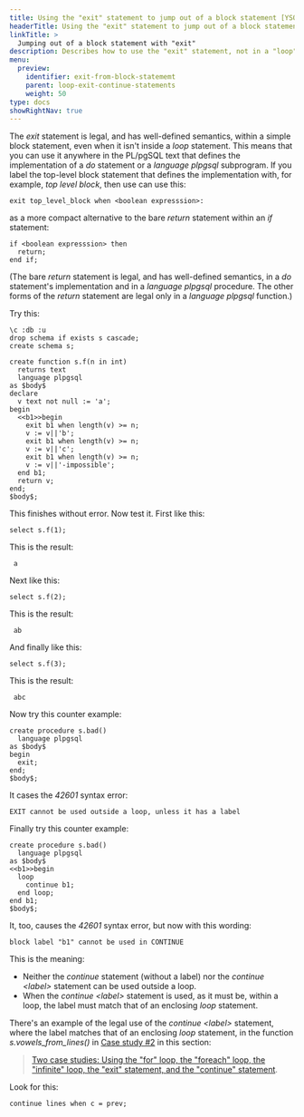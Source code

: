 ```yaml
---
title: Using the "exit" statement to jump out of a block statement [YSQL]
headerTitle: Using the "exit" statement to jump out of a block statement
linkTitle: >
  Jumping out of a block statement with "exit"
description: Describes how to use the "exit" statement, not in a "loop" statement, to jump out of a block statement. [YSQL].
menu:
  preview:
    identifier: exit-from-block-statememt
    parent: loop-exit-continue-statements
    weight: 50
type: docs
showRightNav: true
---
```


The _exit_ statement is legal, and has well-defined semantics, within a simple block statement, even when it isn't inside a _loop_ statement. This means that you can use it anywhere in the PL/pgSQL text that defines the implementation of a _do_ statement or a _language plpgsql_ subprogram. If you label the top-level block statement that defines the implementation with, for example, _top level block_, then use can use this: 

```plpgsql
exit top_level_block when <boolean expresssion>:
```

as a more compact alternative to the bare _return_ statement within an _if_ statement:

```plpgsql
if <boolean expresssion> then
  return;
end if;
```

(The bare _return_ statement is legal, and has well-defined semantics, in a _do_ statement's implementation and in a _language plpgsql_ procedure. The other forms of the _return_ statement are legal only in a _language plpgsql_ function.)

Try this:

```plpgsql
\c :db :u
drop schema if exists s cascade;
create schema s;

create function s.f(n in int)
  returns text
  language plpgsql
as $body$
declare
  v text not null := 'a';
begin
  <<b1>>begin
    exit b1 when length(v) >= n;
    v := v||'b';
    exit b1 when length(v) >= n;
    v := v||'c';
    exit b1 when length(v) >= n;
    v := v||'-impossible';
  end b1;
  return v;
end;
$body$;
```

This finishes without error. Now test it. First like this:

```plpgsql
select s.f(1);
```

This is the result:

```output
 a
```

Next like this:

```plpgsql
select s.f(2);
```

This is the result:

```output
 ab
```

And finally like this:

```plpgsql
select s.f(3);
```

This is the result:

```output
 abc
```

Now try this counter example:

```plpgsql
create procedure s.bad()
  language plpgsql
as $body$
begin
  exit;
end;
$body$;
```

It cases the _42601_ syntax error:

```output
EXIT cannot be used outside a loop, unless it has a label
```

Finally try this counter example:

```plpgsql
create procedure s.bad()
  language plpgsql
as $body$
<<b1>>begin
  loop
    continue b1;
  end loop;
end b1;
$body$;
```

It, too, causes the _42601_ syntax error, but now with this wording:

```output
block label "b1" cannot be used in CONTINUE
```

This is the meaning:

- Neither the _continue_ statement (without a label) nor the _continue \<label\>_ statement can be used outside a loop.
- When the _continue \<label\>_ statement is used, as it must be, within a loop, the label must match that of an enclosing _loop_ statement.

There's an example of the legal use of the _continue \<label\>_ statement, where the label matches that of an enclosing _loop_ statement, in the function _s.vowels_from_lines()_ in [Case study #2](../two-case-studies/#case-study-2-compose-a-string-of-a-specified-number-of-vowels-from-each-text-line-in-an-array-until-a-specified-number-of-such-vowel-strings-have-been-composed) in this section:

> [Two case studies: Using the "for" loop, the "foreach" loop, the "infinite" loop, the "exit" statement, and the "continue" statement](../two-case-studies/).

Look for this:

```plpgsql
continue lines when c = prev;
```

